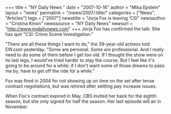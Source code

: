 +++
title = "NY Daily News "
date = "2007-10-16"
author = "Mika Epstein"
layout = "news"
permalink = "/news/2007/:title/"
categories = ["News", "Articles"]
tags = ["2007"]
newstitle = "Jorja Fox is leaving &#8216;CSI"
newsauthor = "Cristina Kinon"
newssource = "NY Daily News"
newsurl = "http://www.nydailynews.com"
+++
Jorja Fox has confirmed the talk: She has quit "CSI: Crime Scene Investigation."

"There are all these things I want to do," the 39-year-old actress told EW.com yesterday. "Some are personal. Some are professional. And I really need to do some of them before I get too old. If I thought the show were on its last legs, I would've tried harder to stay the course. But I feel like it's going to be around for a while; if I don't want some of those dreams to pass me by, have to get off the ride for a while."

Fox was fired in 2004 for not showing up on time on the set after tense contract negotiations, but was rehired after settling pay increase issues.

When Fox's contract expired in May, CBS invited her back for the eighth season, but she only signed for half the season. Her last episode will air in November.

